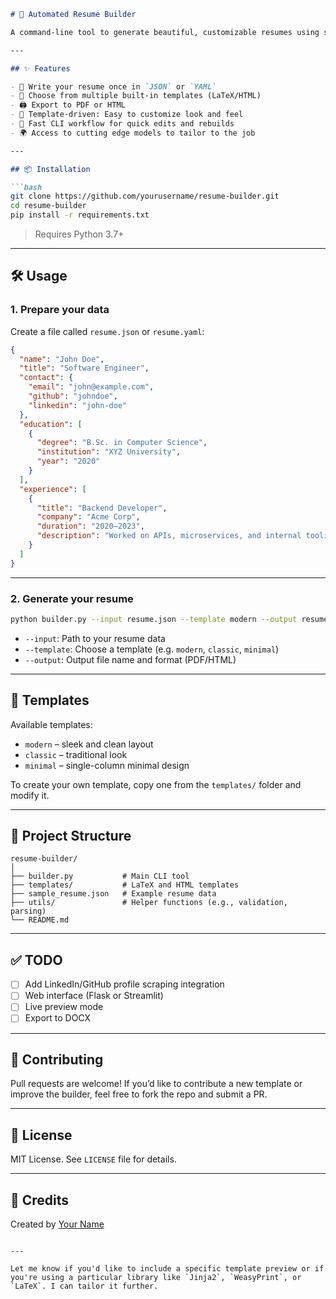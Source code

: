 ````markdown
# 📄 Automated Resume Builder

A command-line tool to generate beautiful, customizable resumes using structured data, templates and Large Language Models to customize your resume for the job you want. Write your resume once in JSON/YAML and export it as PDF, HTML, or LaTeX with consistent formatting and style and tailored to the job you want.

---

## ✨ Features

- 🔧 Write your resume once in `JSON` or `YAML`
- 🎨 Choose from multiple built-in templates (LaTeX/HTML)
- 🖨️ Export to PDF or HTML
- 🧩 Template-driven: Easy to customize look and feel
- 🚀 Fast CLI workflow for quick edits and rebuilds
- 🌍 Access to cutting edge models to tailor to the job

---

## 📦 Installation

```bash
git clone https://github.com/yourusername/resume-builder.git
cd resume-builder
pip install -r requirements.txt
````

> Requires Python 3.7+

---

## 🛠 Usage

### 1. Prepare your data

Create a file called `resume.json` or `resume.yaml`:

```json
{
  "name": "John Doe",
  "title": "Software Engineer",
  "contact": {
    "email": "john@example.com",
    "github": "johndoe",
    "linkedin": "john-doe"
  },
  "education": [
    {
      "degree": "B.Sc. in Computer Science",
      "institution": "XYZ University",
      "year": "2020"
    }
  ],
  "experience": [
    {
      "title": "Backend Developer",
      "company": "Acme Corp",
      "duration": "2020–2023",
      "description": "Worked on APIs, microservices, and internal tooling."
    }
  ]
}
```

---

### 2. Generate your resume

```bash
python builder.py --input resume.json --template modern --output resume.pdf
```

* `--input`: Path to your resume data
* `--template`: Choose a template (e.g. `modern`, `classic`, `minimal`)
* `--output`: Output file name and format (PDF/HTML)

---

## 🧪 Templates

Available templates:

* `modern` – sleek and clean layout
* `classic` – traditional look
* `minimal` – single-column minimal design

To create your own template, copy one from the `templates/` folder and modify it.

---

## 🧰 Project Structure

```
resume-builder/
│
├── builder.py           # Main CLI tool
├── templates/           # LaTeX and HTML templates
├── sample_resume.json   # Example resume data
├── utils/               # Helper functions (e.g., validation, parsing)
└── README.md
```

---

## ✅ TODO

* [ ] Add LinkedIn/GitHub profile scraping integration
* [ ] Web interface (Flask or Streamlit)
* [ ] Live preview mode
* [ ] Export to DOCX

---

## 🤝 Contributing

Pull requests are welcome! If you’d like to contribute a new template or improve the builder, feel free to fork the repo and submit a PR.

---

## 📄 License

MIT License. See `LICENSE` file for details.

---

## 🙌 Credits

Created by [Your Name](https://github.com/rburketaylor)

```

---

Let me know if you'd like to include a specific template preview or if you're using a particular library like `Jinja2`, `WeasyPrint`, or `LaTeX`. I can tailor it further.
```
